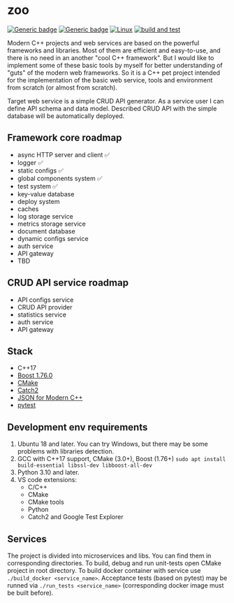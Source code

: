 # zoo
[![Generic badge](https://img.shields.io/badge/purpose-education-orange.svg)](https://shields.io/)
[![Generic badge](https://img.shields.io/badge/lang-cpp-blue.svg)](https://shields.io/)
[![Linux](https://svgshare.com/i/Zhy.svg)](https://svgshare.com/i/Zhy.svg)
[![build and test](https://github.com/lilSpeedwagon/zoo/actions/workflows/build-cpp.yml/badge.svg)](https://github.com/lilSpeedwagon/zoo/actions/workflows/build-cpp.yml)

Modern C++ projects and web services are based on the powerful frameworks and libraries. 
Most of them are efficient and easy-to-use, and there is no need in an another "cool C++ framework". 
But I would like to implement some of these basic tools by myself for better understanding of "guts" of the modern web frameworks.
So it is a C++ pet project intended for the implementation of the basic web service, tools and environment from scratch (or almost from scratch).

Target web service is a simple CRUD API generator. As a service user I can define API schema and data model. Described CRUD API with the simple database will be automatically deployed.

## Framework core roadmap
- async HTTP server and client :white_check_mark:
- logger :white_check_mark:
- static configs :white_check_mark:
- global components system :white_check_mark:
- test system :white_check_mark:
- key-value database
- deploy system
- caches
- log storage service
- metrics storage service
- document database
- dynamic configs service
- auth service
- API gateway
- TBD

## CRUD API service roadmap
- API configs service
- CRUD API provider
- statistics service
- auth service
- API gateway

## Stack
- C++17
- [Boost 1.76.0](https://www.boost.org/)
- [CMake](https://cmake.org/)
- [Catch2](https://github.com/catchorg/Catch2)
- [JSON for Modern C++](https://github.com/nlohmann/json)
- [pytest](https://docs.pytest.org/)

## Development env requirements
1. Ubuntu 18 and later. You can try Windows, but there may be some problems with libraries detection.
2. GCC with C++17 support, CMake (3.0+), Boost (1.76+)
`sudo apt install build-essential libssl-dev libboost-all-dev`
3. Python 3.10 and later.
4. VS code extensions:
    * C/C++
    * CMake
    * CMake tools
    * Python
    * Catch2 and Google Test Explorer

## Services
The project is divided into microservices and libs. You can find them in corresponding directories. To build, debug and run unit-tests open CMake project in root directory. To build docker container with service use `./build_docker <service_name>`. Acceptance tests (based on pytest) may be runned via `./run_tests <service_name>` (corresponding docker image must be built before).

